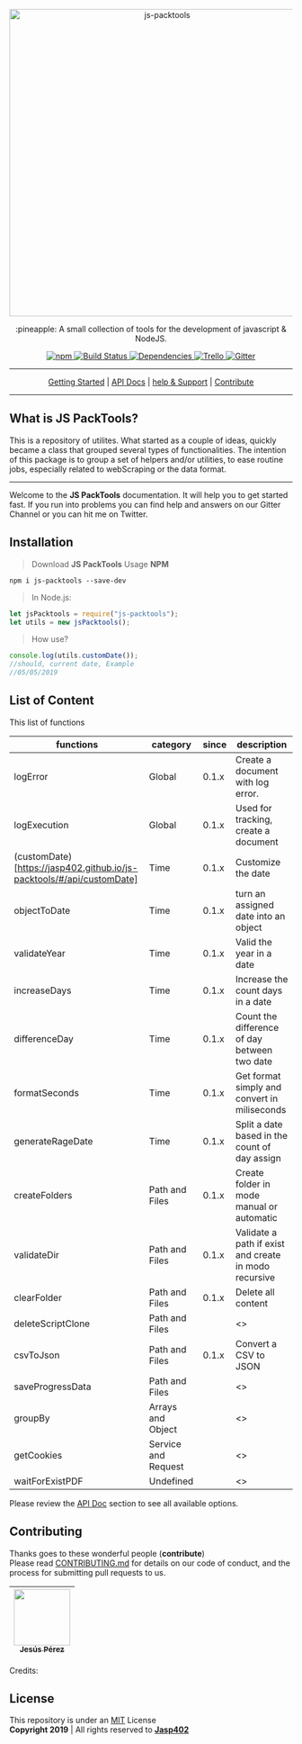 <p align="center">
    <a href="#">
        <img alt="js-packtools" src="https://repository-images.githubusercontent.com/185065568/99338980-6f4c-11e9-95ca-045dfeca2f45" width="546">
    </a>
</p>
<p align="center">
    :pineapple: A small collection of tools for the development of javascript & NodeJS.
</p>

<p align="center">
    <a href="https://www.npmjs.com/package/js-packtools">
        <img alt="npm" src="https://img.shields.io/npm/v/js-packtools.svg">
    </a>
    <a href="https://travis-ci.org/jasp402/js-packtools">
        <img alt="Build Status" src="https://travis-ci.org/jasp402/js-packtools.svg?branch=master">
    </a>
    <a href="https://david-dm.org/jasp402/js-packtools">
        <img alt="Dependencies" src="https://david-dm.org/jasp402/js-packtools/status.svg">
    </a>
    <a href="https://trello.com/b/FMUpri2i/js-packtools">
            <img alt="Trello" src="https://img.shields.io/badge/project-on%20Trello-blue.svg">
    </a>
    <a href="https://gitter.im/js-packtools/community?utm_source=badge&utm_medium=badge&utm_campaign=pr-badge">
        <img alt="Gitter" src="https://badges.gitter.im/js-packtools/community.svg">
    </a>
</p>

***

<p align="center">
    <a href="https://jasp402.github.io/js-packtools/#/">Getting Started</a> |
    <a href="https://jasp402.github.io/js-packtools/#/api">API Docs</a> |
    <a href="https://jasp402.github.io/js-packtools/#/help">help & Support</a> |
    <a href="https://jasp402.github.io/js-packtools/#/donate">Contribute</a>
</p>

***

## What is JS PackTools?
This is a repository of utilites. What started as a couple of ideas, quickly became a class that grouped several types of functionalities. The intention of this package is to group a set of helpers and/or utilities, to ease routine jobs, especially related to webScraping or the data format.

--- 

Welcome to the **JS PackTools** documentation. It will help you to get started fast. If you run into problems you can find help and answers on our Gitter Channel or you can hit me on Twitter.


## Installation
>Download **JS PackTools** Usage **NPM** <br/>
```npm
npm i js-packtools --save-dev
```

>In Node.js:
```javascript
let jsPacktools = require("js-packtools");
let utils = new jsPacktools();
```

>How use?
```javascript
console.log(utils.customDate()); 
//should, current date, Example
//05/05/2019 
```

## List of Content
This list of functions

| functions         | category            | since | description                                           |
|-------------------|---------------------|-------|-------------------------------------------------------|
| logError          | Global              | 0.1.x | Create a document with log error.                     |
| logExecution      | Global              | 0.1.x | Used for tracking, create a document                  |
| (customDate)[https://jasp402.github.io/js-packtools/#/api/customDate]        | Time                | 0.1.x | Customize the date                                    |
| objectToDate      | Time                | 0.1.x | turn an assigned date into an object                  |
| validateYear      | Time                | 0.1.x | Valid the year in a date                              |
| increaseDays      | Time                | 0.1.x | Increase the count days in a date                     |
| differenceDay     | Time                | 0.1.x | Count the difference of day between two date          |
| formatSeconds     | Time                | 0.1.x | Get format simply and convert in miliseconds          |
| generateRageDate  | Time                | 0.1.x | Split a date based in the count of day assign         |
| createFolders     | Path and Files      | 0.1.x | Create folder in mode manual or automatic             |
| validateDir       | Path and Files      | 0.1.x | Validate a path if exist and create in modo recursive |
| clearFolder       | Path and Files      | 0.1.x | Delete all content                                    |
| deleteScriptClone | Path and Files      |       | <<PENDING>>                                           |
| csvToJson         | Path and Files      | 0.1.x | Convert a CSV to JSON                                 |
| saveProgressData  | Path and Files      |       | <<PENDING>>                                           |
| groupBy           | Arrays and Object   |       | <<PENDING>>                                           |
| getCookies        | Service and Request |       | <<PENDING>>                                           |
| waitForExistPDF   | Undefined           |       | <<PENDING>>                                           |


Please review the [API Doc](https://jasp402.github.io/js-packtools/#/api) section to see all available options.

## Contributing

Thanks goes to these wonderful people (**contribute**) <br>
Please read [CONTRIBUTING.md](https://jasp402.github.io/js-packtools/#/) for details on our code of conduct, and the process for submitting pull requests to us.
<!-- ALL-CONTRIBUTORS-LIST:START - Do not remove or modify this section -->
| [<img src="https://avatars1.githubusercontent.com/u/8978470?s=460&v=4" width="100px;"/><br /><sub>Jesús Pérez</sub>](http://jasp402.com/)<br />
| :---: |
<!-- ALL-CONTRIBUTORS-LIST:END -->



Credits: 

## License
This repository is under an [MIT](https://raw.githubusercontent.com/jasp402/js-packtools/master/LICENSE) License <br>
**Copyright 2019** | All rights reserved to [**Jasp402**](http://jasp402.com/)

